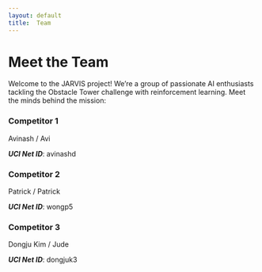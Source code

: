 ```yaml
---
layout: default
title:  Team
---
```


# Meet the Team
Welcome to the JARVIS project! We’re a group of passionate AI enthusiasts tackling the Obstacle Tower challenge with reinforcement learning. Meet the minds behind the mission:

### Competitor 1
Avinash / Avi

***UCI Net ID***: avinashd

### Competitor 2
Patrick / Patrick

***UCI Net ID***: wongp5

### Competitor 3
Dongju Kim / Jude

***UCI Net ID***: dongjuk3